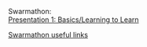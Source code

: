 

  
Swarmathon:  
[Presentation 1: Basics/Learning to Learn](swarmathon1.md)

[Swarmathon useful links](swarmathoninfo.md)
